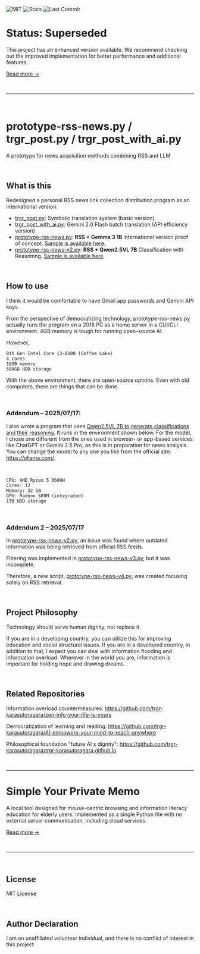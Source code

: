 ![MIT](https://img.shields.io/github/license/trgr-karasutoragara/daily-news-for-digital-dignity)
![Stars](https://img.shields.io/github/stars/trgr-karasutoragara/daily-news-for-digital-dignity?style=social)
![Last Commit](https://img.shields.io/github/last-commit/trgr-karasutoragara/daily-news-for-digital-dignity)

# Status: Superseded
This project has an enhanced version available. We recommend checking out the improved implementation for better performance and additional features.

[Read more →](https://github.com/trgr-karasutoragara/daily-news-for-digital-dignity/tree/main/g-5v)

<br>

---

<br>

# prototype-rss-news.py / trgr_post.py / trgr_post_with_ai.py
A prototype for news acquisition methods combining RSS and LLM

<br>

## What is this
Redesigned a personal RSS news link collection distribution program as an international version.
- [trgr_post.py](https://github.com/trgr-karasutoragara/daily-news-for-digital-dignity/blob/main/trgr_post.py): Symbolic translation system (basic version)
- [trgr_post_with_ai.py](https://github.com/trgr-karasutoragara/daily-news-for-digital-dignity/blob/main/trgr_post_with_ai.py): Gemini 2.0 Flash batch translation (API efficiency version)
- [prototype-rss-news.py](https://github.com/trgr-karasutoragara/daily-news-for-digital-dignity/blob/main/g/prototype-rss-news.py): **RSS + Gemma 3 1B** international version proof of concept. [Sample is available here](https://github.com/trgr-karasutoragara/daily-news-for-digital-dignity/tree/main/g).
- [prototype-rss-news-v2.py](https://github.com/trgr-karasutoragara/daily-news-for-digital-dignity/blob/main/g-v2/prototype-rss-news-v2.py): **RSS + Qwen2.5VL 7B** Classification with Reasoning. [Sample is available here](https://github.com/trgr-karasutoragara/daily-news-for-digital-dignity/tree/main/g-v2).


<br>

## How to use
I think it would be comfortable to have Gmail app passwords and Gemini API keys.

From the perspective of democratizing technology, prototype-rss-news.py actually runs the program on a 2018 PC as a home server in a CUI/CLI environment. 4GB memory is tough for running open-source AI.

However,
```
8th Gen Intel Core i3-8100 (Coffee Lake)
4 cores
16GB memory
500GB HDD storage
```
With the above environment, there are open-source options. Even with old computers, there are things that can be done.

<br>

### Addendum – 2025/07/17:
I also wrote a program that uses [Qwen2.5VL 7B to generate classifications and their reasoning](https://github.com/trgr-karasutoragara/daily-news-for-digital-dignity/blob/main/g-v2/prototype-rss-news-v2.py). It runs in the environment shown below. For the model, I chose one different from the ones used in browser- or app-based services like ChatGPT or Gemini 2.5 Pro, as this is in preparation for news analysis. You can change the model to any one you like from the official site: https://ollama.com/.

<br>

```
CPU: AMD Ryzen 5 6600H
Cores: 12
Memory: 32 GB
GPU: Radeon 680M (integrated)
1TB HDD storage
```


<br>

### Addendum 2 – 2025/07/17

In [prototype-rss-news-v2.py](https://github.com/trgr-karasutoragara/daily-news-for-digital-dignity/blob/main/g-v2/prototype-rss-news-v2.py), an issue was found where outdated information was being retrieved from official RSS feeds.

Filtering was implemented in [prototype-rss-news-v3.py](https://github.com/trgr-karasutoragara/daily-news-for-digital-dignity/blob/main/g-v3/prototype-rss-news-v3.py), but it was incomplete.

Therefore, a new script, [prototype-rss-news-v4.py](https://github.com/trgr-karasutoragara/daily-news-for-digital-dignity/blob/main/g-4v/prototype-rss-news-v4.py), was created focusing solely on RSS retrieval.

<br>

## **Project Philosophy**
Technology should serve human dignity, not replace it.

If you are in a developing country, you can utilize this for improving education and social structural issues. If you are in a developed country, in addition to that, I expect you can deal with information flooding and information overload. Wherever in the world you are, information is important for holding hope and drawing dreams.

<br>

## Related Repositories
Information overload countermeasures:
https://github.com/trgr-karasutoragara/zen-info-your-life-is-yours

Democratization of learning and reading:
https://github.com/trgr-karasutoragara/AI-empowers-your-mind-to-reach-anywhere

Philosophical foundation "future AI x dignity":
https://github.com/trgr-karasutoragara/trgr-karasutoragara.github.io

<br>

---

# Simple Your Private Memo
A local tool designed for mouse-centric browsing and information literacy education for elderly users. Implemented as a single Python file with no external server communication, including cloud services.

[Read more →](https://github.com/trgr-karasutoragara/daily-news-for-digital-dignity/blob/main/symp/README.md)

<br>

---

<br>

## License
MIT License

<br>

## Author Declaration
I am an unaffiliated volunteer individual, and there is no conflict of interest in this project.
